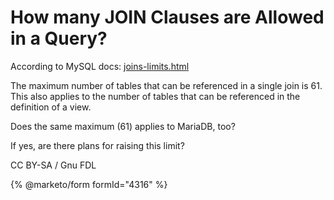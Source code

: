 # How many JOIN Clauses are Allowed in a Query?

According to MySQL docs: [joins-limits.html](https://dev.mysql.com/doc/refman/5.1/en/joins-limits.html)

The maximum number of tables that can be referenced in a single join is 61. This also applies to the number of tables that can be referenced in the definition of a view.

Does the same maximum (61) applies to MariaDB, too?

If yes, are there plans for raising this limit?

CC BY-SA / Gnu FDL

{% @marketo/form formId="4316" %}
